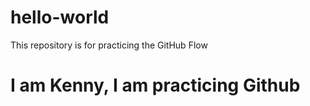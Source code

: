 # hello-world
This repository is for practicing the GitHub Flow
# I am Kenny, I am practicing Github 
